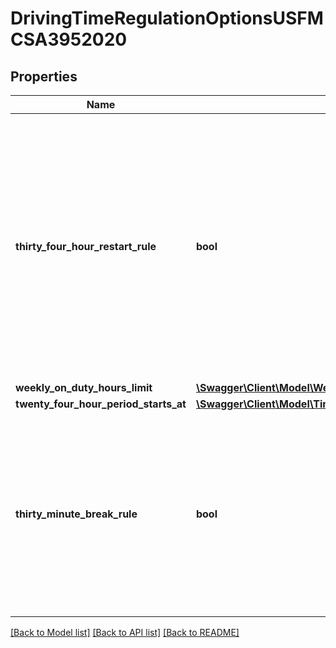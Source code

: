 # DrivingTimeRegulationOptionsUSFMCSA3952020

## Properties
Name | Type | Description | Notes
------------ | ------------- | ------------- | -------------
**thirty_four_hour_restart_rule** | **bool** | Tells if the 34-hour restart can be applied after the weekly on duty hours limit has been reached. Basically, if 34 or more consecutive hours off duty are taken, it restarts the weekly on duty hours counting to zero. | [optional] 
**weekly_on_duty_hours_limit** | [**\Swagger\Client\Model\WeeklyOnDutyHoursLimitUSFMCSA3952020**](WeeklyOnDutyHoursLimitUSFMCSA3952020.md) |  | [optional] 
**twenty_four_hour_period_starts_at** | [**\Swagger\Client\Model\TimeOfDay**](TimeOfDay.md) |  | [optional] 
**thirty_minute_break_rule** | **bool** | Tells if the 30-minute break provision is enforced after 8 cumulative hours of driving time (e.g. it is not required to be enforced for short haul operations). | [optional] 

[[Back to Model list]](../../README.md#documentation-for-models) [[Back to API list]](../../README.md#documentation-for-api-endpoints) [[Back to README]](../../README.md)


